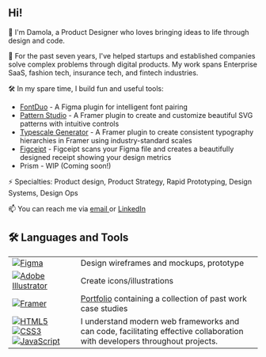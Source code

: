 ## Hi! 

👋 I'm Damola, a Product Designer who loves bringing ideas to life through design and code.

🎨 For the past seven years, I've helped startups and established companies solve complex problems through digital products. My work spans Enterprise SaaS, fashion tech, insurance tech, and fintech industries.

🛠️ In my spare time, I build fun and useful tools:
- [FontDuo](https://www.figma.com/community/plugin/1410153659993903584/font-duo) - A Figma plugin for intelligent font pairing
- [Pattern Studio](https://www.framer.com/marketplace/plugins/pattern-studio--bnihurxofcnd4q4bxk27vvnn8/preview/) - A Framer plugin to create and customize beautiful SVG patterns with intuitive controls
- [Typescale Generator](https://www.framer.com/marketplace/plugins/typescale-generator--6bt5rdrs10cuuka7az5e3do9k/preview/) - A Framer plugin to create consistent typography hierarchies in Framer using industry-standard scales
- [Figceipt](https://www.figma.com/community/plugin/1441121602397697623/figceipt) - Figceipt scans your Figma file and creates a beautifully designed receipt showing your design metrics
- Prism - WIP (Coming soon!)

⚡ Specialties: Product design, Product Strategy, Rapid Prototyping, Design Systems, Design Ops

📫 You can reach me via <a href= "mailto: akinleyedamola@gmail.com"> email </a> or <a href= "https://www.linkedin.com/in/damolaakinleye"> LinkedIn </a>

## 🛠️ Languages and Tools
<!--
<a target="_blank" rel="noopener noreferrer nofollow" href="https://img.shields.io/badge/figma-%23F24E1E.svg?style=for-the-badge&logo=figma&logoColor=white"> <img src="https://cdn.jsdelivr.net/gh/devicons/devicon@latest/icons/figma/figma-original.svg" title="Figma" alt="Figma" width="40" height="40" style="max-width: 100%;"></a>
-->

<table>
<!--
  <tr>
    <th>Company</th>
    <th>Contact</th>
  </tr>
-->
  <tr>
    <td><a target="_blank" rel="noopener noreferrer nofollow" href="https://img.shields.io/badge/figma-%23F24E1E.svg?style=for-the-badge&logo=figma&logoColor=white"> <img src="https://img.shields.io/badge/figma-%23F24E1E.svg?style=for-the-badge&logo=figma&logoColor=white" title="Figma" alt="Figma" style="max-width: 100%;"></a></td>
    <td>Design wireframes and mockups, prototype</td>
  </tr>
  <tr>
    <td><a target="_blank" rel="noopener noreferrer nofollow" href="https://img.shields.io/badge/adobe%20illustrator-%23FF9A00.svg?style=for-the-badge&logo=adobe%20illustrator&logoColor=white"> <img src="https://img.shields.io/badge/adobe%20illustrator-%23FF9A00.svg?style=for-the-badge&logo=adobe%20illustrator&logoColor=white" title="Adobe Illustrator" alt="Adobe Illustrator" style="max-width: 100%;"></a></td>
    <td>Create icons/illustrations</td>
  </tr>
   <tr>
    <td><a target="_blank" rel="noopener noreferrer nofollow" href="https://img.shields.io/badge/Framer-black?style=for-the-badge&logo=framer&logoColor=blue"> <img src="https://img.shields.io/badge/Framer-black?style=for-the-badge&logo=framer&logoColor=blue" title="Framer" alt="Framer" style="max-width: 100%;"></a></td>
    <td><a target="_blank" href="#" title="Available upon request">Portfolio</a> containing a collection of past work case studies</td>
  </tr>
  <tr>
    <td>
      <a target="_blank" rel="noopener noreferrer nofollow" href="https://img.shields.io/badge/html5-%23E34F26.svg?style=for-the-badge&logo=html5&logoColor=white"> <img src="https://img.shields.io/badge/html5-%23E34F26.svg?style=for-the-badge&logo=html5&logoColor=white" title="HTML5" alt="HTML5" style="max-width: 100%;"></a>
      <a target="_blank" rel="noopener noreferrer nofollow" href="https://img.shields.io/badge/css3-%231572B6.svg?style=for-the-badge&logo=css3&logoColor=white"> <img src="https://img.shields.io/badge/css3-%231572B6.svg?style=for-the-badge&logo=css3&logoColor=white" title="CSS3" alt="CSS3" style="max-width: 100%;"></a>
      <a target="_blank" rel="noopener noreferrer nofollow" href="https://img.shields.io/badge/javascript-%23F7DF1E.svg?style=for-the-badge&logo=javascript&logoColor=black">
  <img src="https://img.shields.io/badge/javascript-%23F7DF1E.svg?style=for-the-badge&logo=javascript&logoColor=black" title="JavaScript" alt="JavaScript" style="max-width: 100%;">
  </a>
    </td>
    <td>I understand modern web frameworks and can code, facilitating effective collaboration with developers throughout projects.</td>
  </tr>
</table>
